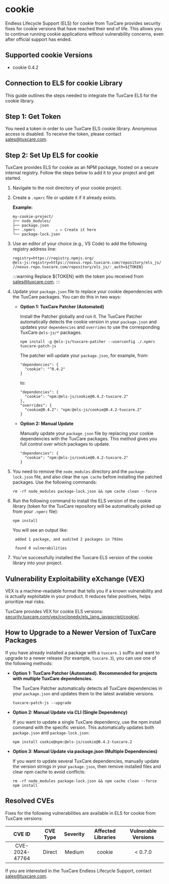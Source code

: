 # cookie

Endless Lifecycle Support (ELS) for cookie from TuxCare provides security fixes for cookie versions that have reached their end of life. This allows you to continue running cookie applications without vulnerability concerns, even after official support has ended.

## Supported cookie Versions

* cookie 0.4.2

## Connection to ELS for cookie Library

This guide outlines the steps needed to integrate the TuxCare ELS for the cookie library.

## Step 1: Get Token

You need a token in order to use TuxCare ELS cookie library. Anonymous access is disabled. To receive the token, please contact [sales@tuxcare.com](mailto:sales@tuxcare.com).

## Step 2: Set Up ELS for cookie

TuxCare provides ELS for cookie as an NPM package, hosted on a secure internal registry. Follow the steps below to add it to your project and get started.

1. Navigate to the root directory of your cookie project.
2. Create a `.npmrc` file or update it if it already exists.

   **Example:**

   ```text
   my-cookie-project/
   ├── node_modules/
   ├── package.json
   ├── .npmrc         ⚠️ ← Create it here
   └── package-lock.json
   ```

3. Use an editor of your choice (e.g., VS Code) to add the following registry address line:

   <CodeWithCopy>

   ```text
   registry=https://registry.npmjs.org/
   @els-js:registry=https://nexus.repo.tuxcare.com/repository/els_js/
   //nexus.repo.tuxcare.com/repository/els_js/:_auth=${TOKEN}
   ```

   </CodeWithCopy>

   :::warning
   Replace ${TOKEN} with the token you received from [sales@tuxcare.com](mailto:sales@tuxcare.com).
   :::

4. Update your `package.json` file to replace your cookie dependencies with the TuxCare packages. You can do this in two ways:

   * **Option 1: TuxCare Patcher (Automated)**

     Install the Patcher globally and run it. The TuxCare Patcher automatically detects the cookie version in your `package.json` and updates your `dependencies` and `overrides` to use the corresponding TuxCare `@els-js/*` packages.

     <CodeWithCopy>

     ```text
     npm install -g @els-js/tuxcare-patcher --userconfig ./.npmrc
     tuxcare-patch-js
     ```

     </CodeWithCopy>

     The patcher will update your `package.json`, for example, from:

     ```text
     "dependencies": {
       "cookie": "^0.4.2"
     }
     ```

     to:

     ```text
     "dependencies": {
       "cookie": "npm:@els-js/cookie@0.4.2-tuxcare.2"
     },
     "overrides": {
       "cookie@0.4.2": "npm:@els-js/cookie@0.4.2-tuxcare.2"
     }
     ```
    
   * **Option 2: Manual Update**

     Manually update your `package.json` file by replacing your cookie dependencies with the TuxCare packages. This method gives you full control over which packages to update.

     <CodeWithCopy>

     ```text
     "dependencies": {
       "cookie": "npm:@els-js/cookie@0.4.2-tuxcare.2"
     }
     ```

     </CodeWithCopy>

5. You need to remove the `node_modules` directory and the `package-lock.json` file, and also clear the `npm cache` before installing the patched packages. Use the following commands:
   
   <CodeWithCopy>

   ```text
   rm -rf node_modules package-lock.json && npm cache clean --force
   ```

   </CodeWithCopy>

6. Run the following command to install the ELS version of the cookie library (token for the TuxCare repository will be automatically picked up from your `.npmrc` file):

   <CodeWithCopy>

   ```text
   npm install
   ```

   </CodeWithCopy>

   You will see an output like:

   ```text
    added 1 package, and audited 2 packages in 792ms
    
    found 0 vulnerabilities
   ```

7. You've successfully installed the Tuxcare ELS version of the cookie library into your project.

## Vulnerability Exploitability eXchange (VEX) 

VEX is a machine-readable format that tells you if a known vulnerability and is actually exploitable in your product. It reduces false positives, helps prioritize real risks.

TuxCare provides VEX for cookie ELS versions: [security.tuxcare.com/vex/cyclonedx/els_lang_javascript/cookie/](https://security.tuxcare.com/vex/cyclonedx/els_lang_javascript/cookie/).

## How to Upgrade to a Newer Version of TuxCare Packages

If you have already installed a package with a `tuxcare.1` suffix and want to upgrade to a newer release (for example, `tuxcare.3`), you can use one of the following methods:

* **Option 1: TuxCare Patcher (Automated). Recommended for projects with multiple TuxCare dependencies.**

  The TuxCare Patcher automatically detects all TuxCare dependencies in your `package.json` and updates them to the latest available versions.

  <CodeWithCopy>

  ```text
  tuxcare-patch-js --upgrade
  ```

  </CodeWithCopy>

* **Option 2: Manual Update via CLI (Single Dependency)**

  If you want to update a single TuxCare dependency, use the npm install command with the specific version. This automatically updates both `package.json` and `package-lock.json`:

  <CodeWithCopy>

  ```text
  npm install cookie@npm:@els-js/cookie@0.4.2-tuxcare.2
  ```

  </CodeWithCopy>

* **Option 3: Manual Update via package.json (Multiple Dependencies)**

  If you want to update several TuxCare dependencies, manually update the version strings in your `package.json`, then remove installed files and clear npm cache to avoid conflicts:

  <CodeWithCopy>

  ```text
  rm -rf node_modules package-lock.json && npm cache clean --force
  npm install
  ```

  </CodeWithCopy>

## Resolved CVEs

Fixes for the following vulnerabilities are available in ELS for cookie from TuxCare versions:

| CVE ID         | CVE Type | Severity | Affected Libraries | Vulnerable Versions |
| :------------: | :------: |:--------:|:------------------:| :----------------: |
| CVE-2024-47764 | Direct   | Medium   | cookie            | < 0.7.0            |

If you are interested in the TuxCare Endless Lifecycle Support, contact [sales@tuxcare.com](mailto:sales@tuxcare.com).

